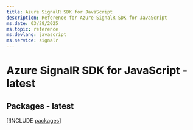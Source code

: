 ```yaml
---
title: Azure SignalR SDK for JavaScript
description: Reference for Azure SignalR SDK for JavaScript
ms.date: 03/28/2025
ms.topic: reference
ms.devlang: javascript
ms.service: signalr
---
```

# Azure SignalR SDK for JavaScript - latest
## Packages - latest
[!INCLUDE [packages](signalr-index.md)]
